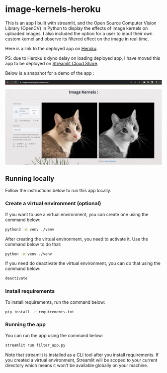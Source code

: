 # image-kernels-heroku

This is an app I built with streamlit, and the Open Source Computer Vision Library (OpenCV) in Python to display the effects of image kernels on uploaded images.
I also included the option for a user to input their own custom kernel and observe its filtered effect on the image in real time.

Here is a link to the deployed app on [Heroku](https://image-kernel-app.herokuapp.com/).

PS: due to Heroku's dyno delay on loading deployed app, I have moved this app to be deployed on [Streamlit Cloud Share](https://bwhiz-image-kernels-heroku-filter-app-6oct32.streamlit.app/).

Below is a snapshot for a demo of the app :

![alt text](https://github.com/Bwhiz/image-kernels-heroku/blob/main/image_kernel_sc.png)

## Running locally

Follow the instructions below to run this app locally.

### Create a virtual environment (optional)
If you want to use a virtual environment, you can create one using the command below:

```bash
python3 -m venv ./venv
```

After creating the virtual environment, you need to activate it. Use the command below to do that:

```bash
python -m venv ./venv
```

If you need do deactivate the virtual environment, you can do that using the command below:

```bash
deactivate
```

### Install requirements

To install requirements, run the command below:

```bash
pip install -r requirements.txt
```

### Running the app

You can run the app using the command below:

```bash
streamlit run filter_app.py
```

Note that streamlit is installed as a CLI tool after you install requirements. If you created a virtual environment, Streamlit will be scoped to your current directory which means it won't be available globally on your machine.


